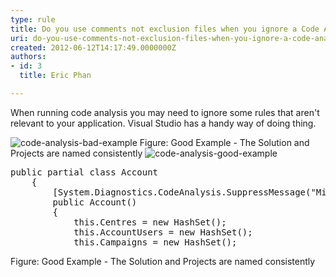 ```yaml
---
type: rule
title: Do you use comments not exclusion files when you ignore a Code Analysis rule?
uri: do-you-use-comments-not-exclusion-files-when-you-ignore-a-code-analysis-rule
created: 2012-06-12T14:17:49.0000000Z
authors:
- id: 3
  title: Eric Phan

---
```




<span class='intro'> When running code analysis you may need to ignore some rules that aren't relevant to your application. Visual Studio has a handy way of doing thing. </span>

<img alt="code-analysis-bad-example" src="/SoftwareDevelopment/RulesToBetterDotNETProjects/PublishingImages/code-analysis-bad-example" class="ms-rteCustom-ImageArea" />
<span class="ssw-rteStyle-FigureBad">Figure&#58; Good Example - The Solution and Projects are named consistently</span>
<img alt="code-analysis-good-example" src="/SoftwareDevelopment/RulesToBetterDotNETProjects/PublishingImages/code-analysis-good-example" class="ms-rteCustom-ImageArea" />
<dl class="goodCode">
    <dt>
    <pre>public partial class Account
    &#123;
        [System.Diagnostics.CodeAnalysis.SuppressMessage(&quot;Microsoft.Usage&quot;, &quot;CA2214&#58;DoNotCallOverridableMethodsInConstructors&quot;, Justification=&quot;Gold Plating&quot;)]
        public Account()
        &#123;
            this.Centres = new HashSet();
            this.AccountUsers = new HashSet();
            this.Campaigns = new HashSet();</pre>
    </dt>
</dl>
<span class="ssw-rteStyle-FigureGood">Figure&#58; Good Example - The Solution and Projects are named consistently</span>


